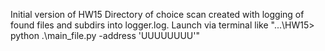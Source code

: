 Initial version of HW15
Directory of choice scan created with logging of found files and subdirs into logger.log.
Launch via terminal like "...\HW15> python .\main_file.py -address 'UUUUUUUU'"
